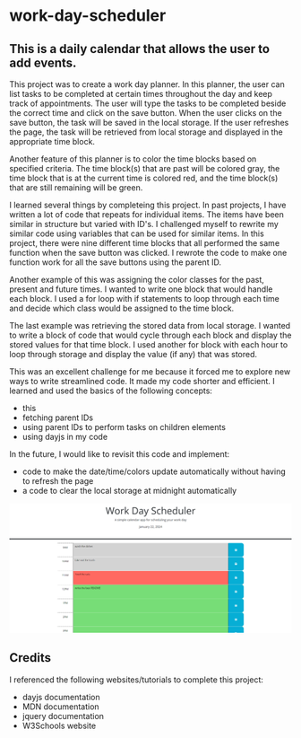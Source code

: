 # work-day-scheduler

## This is a daily calendar that allows the user to add events.

This project was to create a work day planner. In this planner, the user can list tasks to be completed at certain times throughout the day and keep track of appointments. The user will type the tasks to be completed beside the correct time and click on the save button. When the user clicks on the save button, the task will be saved in the local storage. If the user refreshes the page, the task will be retrieved from local storage and displayed in the appropriate time block.

Another feature of this planner is to color the time blocks based on specified criteria. The time block(s) that are past will be colored gray, the time block that is at the current time is colored red, and the time block(s) that are still remaining will be green.

I learned several things by completeing this project. In past projects, I have written a lot of code that repeats for individual items. The items have been similar in structure but varied with ID's. I challenged myself to rewrite my similar code using variables that can be used for similar items. In this project, there were nine different time blocks that all performed the same function when the save button was clicked. I rewrote the code to make one function work for all the save buttons using the parent ID.

Another example of this was assigning the color classes for the past, present and future times. I wanted to write one block that would handle each block. I used a for loop with if statements to loop through each time and decide which class would be assigned to the time block.

The last example was retrieving the stored data from local storage. I wanted to write a block of code that would cycle through each block and display the stored values for that time block. I used another for block with each hour to loop through storage and display the value (if any) that was stored.

This was an excellent challenge for me because it forced me to explore new ways to write streamlined code. It made my code shorter and efficient. I learned and used the basics of the following concepts:

- this
- fetching parent IDs
- using parent IDs to perform tasks on children elements
- using dayjs in my code

In the future, I would like to revisit this code and implement:

- code to make the date/time/colors update automatically without having to refresh the page
- a code to clear the local storage at midnight automatically

![alt text](work-day-scheduler-screenshot.png)

## Credits

I referenced the following websites/tutorials to complete this project:

- dayjs documentation
- MDN documentation
- jquery documentation
- W3Schools website
